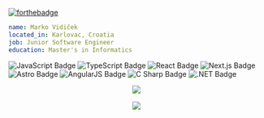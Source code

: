 [![forthebadge](https://forthebadge.com/images/badges/not-a-bug-a-feature.svg)](https://forthebadge.com)

```yaml
name: Marko Vidiček
located_in: Karlovac, Croatia
job: Junior Software Engineer
education: Master's in Informatics
```
![JavaScript Badge](https://img.shields.io/badge/JavaScript-F7DF1E?logo=javascript&logoColor=000&style=flat-square)
![TypeScript Badge](https://img.shields.io/badge/TypeScript-3178C6?logo=typescript&logoColor=fff&style=flat-square)
![React Badge](https://img.shields.io/badge/React-61DAFB?logo=react&logoColor=000&style=flat-square)
![Next.js Badge](https://img.shields.io/badge/Next.js-000?logo=nextdotjs&logoColor=fff&style=flat-square)
![Astro Badge](https://img.shields.io/badge/Astro-FF5D01?logo=astro&logoColor=fff&style=flat-square)
![AngularJS Badge](https://img.shields.io/badge/AngularJS-E23237?logo=angularjs&logoColor=fff&style=flat-square)
![C Sharp Badge](https://img.shields.io/badge/C%20Sharp-239120?logo=csharp&logoColor=fff&style=flat-square)
![.NET Badge](https://img.shields.io/badge/.NET-512BD4?logo=dotnet&logoColor=fff&style=flat-square)

<p align="center" >
  <a href="https://github.com/anuraghazra/github-readme-stats">
    <img align="center" src="https://github-readme-stats.vercel.app/api?username=MVidicek&show_icons=true&theme=swift" />
  </a>
  <div align="center" style="margin-top: 1rem">
    <a href="https://github.com/anuraghazra/github-readme-stats">
      <img align="center" src="https://github-readme-stats.vercel.app/api/top-langs/?username=Mvidicek&theme=swift&layout=compact" />
    </a>
  </div>
</p>                                                                                                        
